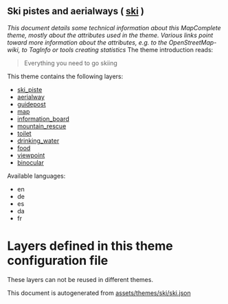 [//]: # (WARNING: this file is automatically generated. Please find the sources at the bottom and edit those sources)

## Ski pistes and aerialways ( [ski](https://mapcomplete.org/ski) )
_This document details some technical information about this MapComplete theme, mostly about the attributes used in the theme. Various links point toward more information about the attributes, e.g. to the OpenStreetMap-wiki, to TagInfo or tools creating statistics_
The theme introduction reads:

> Everything you need to go skiing

This theme contains the following layers:


 - [ski_piste](../Layers/ski_piste.md)
 - [aerialway](../Layers/aerialway.md)
 - [guidepost](../Layers/guidepost.md)
 - [map](../Layers/map.md)
 - [information_board](../Layers/information_board.md)
 - [mountain_rescue](../Layers/mountain_rescue.md)
 - [toilet](../Layers/toilet.md)
 - [drinking_water](../Layers/drinking_water.md)
 - [food](../Layers/food.md)
 - [viewpoint](../Layers/viewpoint.md)
 - [binocular](../Layers/binocular.md)


Available languages:


 - en
 - de
 - es
 - da
 - fr


# Layers defined in this theme configuration file
These layers can not be reused in different themes.


This document is autogenerated from [assets/themes/ski/ski.json](https://github.com/pietervdvn/MapComplete/blob/develop/assets/themes/ski/ski.json)
